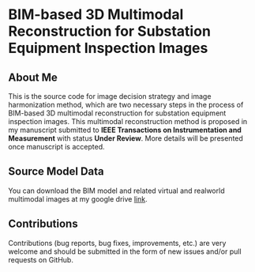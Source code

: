 # BIM-based 3D Multimodal Reconstruction for Substation Equipment Inspection Images

## About Me
This is the source code for image decision strategy and image harmonization method, which are two necessary steps in the process of BIM-based 3D multimodal reconstruction for substation equipment inspection images. This multimodal reconstruction method is proposed in my manuscript submitted to **IEEE Transactions on Instrumentation and Measurement** with status **Under Review**. More details will be presented once manuscript is accepted.

## Source Model Data
You can download the BIM model and related virtual and realworld multimodal images at my google drive [link](https://drive.google.com/file/d/1cCyplXP6wprHzeSY_mECKxErdZ11051D/view?usp=drive_link).

## Contributions
Contributions (bug reports, bug fixes, improvements, etc.) are very welcome and should be submitted in the form of new issues and/or pull requests on GitHub.

